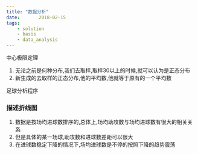 ```yaml
---
title: "数据分析"
date:       2018-02-15
tags:
	- solution
	- basis
	- data_analysis
---
```



中心极限定理
1. 无论之前是何种分布,我们去取样,取样30以上的时候,就可以认为是正态分布
2. 新生成的去取样的正态分布,他的平均数,他就等于原有的一个平均数

足球分析程序
### 描述折线图
1. 数据是按场均进球数排序的,总体上,场均助攻数与场均进球数有很大的相关关系
2. 但是具体的某一场球,助攻数和进球数差距可以很大
3. 在进球数稳定下降的情况下,场均进球数是不停的按照下降的趋势震荡